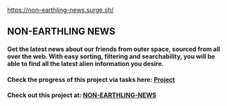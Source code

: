 https://non-earthling-news.surge.sh/

## NON-EARTHLING NEWS

#### Get the latest news about our friends from outer space, sourced from all over the web. With easy sorting, filtering and searchability, you will be able to find all the latest alien information you desire.

#### Check the progress of this project via tasks here: [Project](https://github.com/CassandraGoose/non-earthling-news/projects/1)

#### Check out this project at: [NON-EARTHLING-NEWS](non-earthling-news.surge.sh)